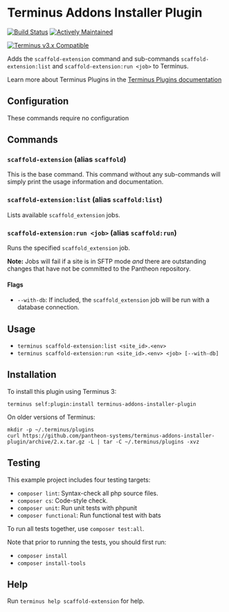 # Terminus Addons Installer Plugin

[![Build Status](https://github.com/pantheon-systems/terminus-addons-installer-plugin/actions/workflows/test.yml/badge.svg)](https://github.com/pantheon-systems/terminus-addons-installer-plugin/actions/workflows/test.yml)
[![Actively Maintained](https://img.shields.io/badge/Pantheon-Actively_Maintained-yellow?logo=pantheon&color=FFDC28)](https://pantheon.io/docs/oss-support-levels#actively-maintained-support)

[![Terminus v3.x Compatible](https://img.shields.io/badge/terminus-3.x-green.svg)](https://github.com/pantheon-systems/terminus-addons-installer-plugin/tree/3.x)

Adds the `scaffold-extension` command and sub-commands `scaffold-extension:list` and `scaffold-extension:run <job>` to Terminus. 

Learn more about Terminus Plugins in the
[Terminus Plugins documentation](https://pantheon.io/docs/terminus/plugins)

## Configuration

These commands require no configuration

## Commands

### `scaffold-extension` (alias `scaffold`)

This is the base command. This command without any sub-commands will simply print the usage information and documentation.

### `scaffold-extension:list` (alias `scaffold:list`)

Lists available `scaffold_extension` jobs.

### `scaffold-extension:run <job>` (alias `scaffold:run`)

Runs the specified `scaffold_extension` job.

**Note:** Jobs will fail if a site is in SFTP mode _and_ there are outstanding changes that have not be committed to the Pantheon repository.

#### Flags

* `--with-db`: If included, the `scaffold_extension` job will be run with a database connection.

## Usage
* `terminus scaffold-extension:list <site_id>.<env>`
* `terminus scaffold-extension:run <site_id>.<env> <job> [--with-db]`

## Installation

To install this plugin using Terminus 3:
```
terminus self:plugin:install terminus-addons-installer-plugin
```

On older versions of Terminus:
```
mkdir -p ~/.terminus/plugins
curl https://github.com/pantheon-systems/terminus-addons-installer-plugin/archive/2.x.tar.gz -L | tar -C ~/.terminus/plugins -xvz
```

## Testing
This example project includes four testing targets:

* `composer lint`: Syntax-check all php source files.
* `composer cs`: Code-style check.
* `composer unit`: Run unit tests with phpunit
* `composer functional`: Run functional test with bats

To run all tests together, use `composer test:all`.

Note that prior to running the tests, you should first run:
* `composer install`
* `composer install-tools`

## Help
Run `terminus help scaffold-extension` for help.
